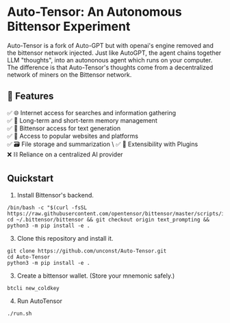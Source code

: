 # Auto-Tensor: An Autonomous Bittensor Experiment 

Auto-Tensor is a fork of Auto-GPT but with openai's engine removed and the bittensor network injected. Just like AutoGPT, the agent chains together LLM "thoughts", into an autononous agent which runs on your computer. 
The difference is that Auto-Tensor's thoughts come from a decentralized network of miners on the Bittensor network. 

## 🚀 Features

✅ 🌐 Internet access for searches and information gathering \
✅ 💾 Long-term and short-term memory management \
✅ 🧠 Bittensor access for text generation \
✅ 🔗 Access to popular websites and platforms \
✅ 🗃️ File storage and summarization \ 
✅ 🔌 Extensibility with Plugins \
❌ ⛓️ Reliance on a centralized AI provider

## Quickstart

1. Install Bittensor's backend.
```
/bin/bash -c "$(curl -fsSL https://raw.githubusercontent.com/opentensor/bittensor/master/scripts/install.sh)"
cd ~/.bittensor/bittensor && git checkout origin text_prompting && python3 -m pip install -e .
```

3. Clone this repository and install it.
```
git clone https://github.com/unconst/Auto-Tensor.git
cd Auto-Tensor
python3 -m pip install -e .
```

3. Create a bittensor wallet. (Store your mnemonic safely.)
```
btcli new_coldkey
```

4. Run AutoTensor
```
./run.sh
```
